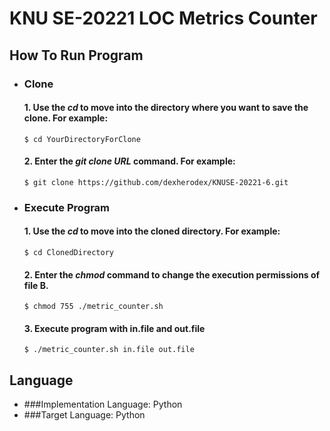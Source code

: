 KNU SE-20221 LOC Metrics Counter
==================================

How To Run Program
---------------------
* ### Clone
    #### 1. Use the ***cd*** to move into the directory where you want to save the clone. For example:
      $ cd YourDirectoryForClone
    #### 2. Enter the ***git clone URL*** command. For example:
      $ git clone https://github.com/dexherodex/KNUSE-20221-6.git

* ### Execute Program
    #### 1. Use the ***cd*** to move into the cloned directory. For example:
      $ cd ClonedDirectory
    #### 2. Enter the ***chmod*** command to change the execution permissions of file B.
      $ chmod 755 ./metric_counter.sh
    #### 3. Execute program with in.file and out.file
      $ ./metric_counter.sh in.file out.file

Language
--------
* ###Implementation Language: Python
* ###Target Language:   Python
